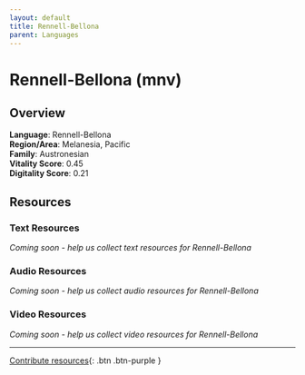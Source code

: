```yaml
---
layout: default
title: Rennell-Bellona
parent: Languages
---
```


# Rennell-Bellona (mnv)

## Overview

**Language**: Rennell-Bellona  
**Region/Area**: Melanesia, Pacific  
**Family**: Austronesian  
**Vitality Score**: 0.45  
**Digitality Score**: 0.21  

## Resources

### Text Resources
*Coming soon - help us collect text resources for Rennell-Bellona*

### Audio Resources
*Coming soon - help us collect audio resources for Rennell-Bellona*

### Video Resources
*Coming soon - help us collect video resources for Rennell-Bellona*

---

[Contribute resources](https://fairtrain.github.io/){: .btn .btn-purple }
